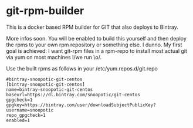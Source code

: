 # git-rpm-builder
This is a docker based RPM builder for GIT that also deploys to Bintray.

More infos soon. You will be enabled to build this yourself and then deploy the rpms to your own rpm repository or something else. I dunno. My first goal is achieved: I want git-rpm files in a rpm-repo to install most actual git via yum on most machines I/we run \o/.


Use the built rpms as follows in your /etc/yum.repos.d/git.repo
```
#bintray-snoopotic-git-centos 
[bintray-snoopotic-git-centos]
name=bintray-snoopotic-git-centos
baseurl=https://dl.bintray.com/snoopotic/git-centos
gpgcheck=1
gpgkey=https://bintray.com/user/downloadSubjectPublicKey?username=snoopotic
repo_gpgcheck=1
enabled=1
```

